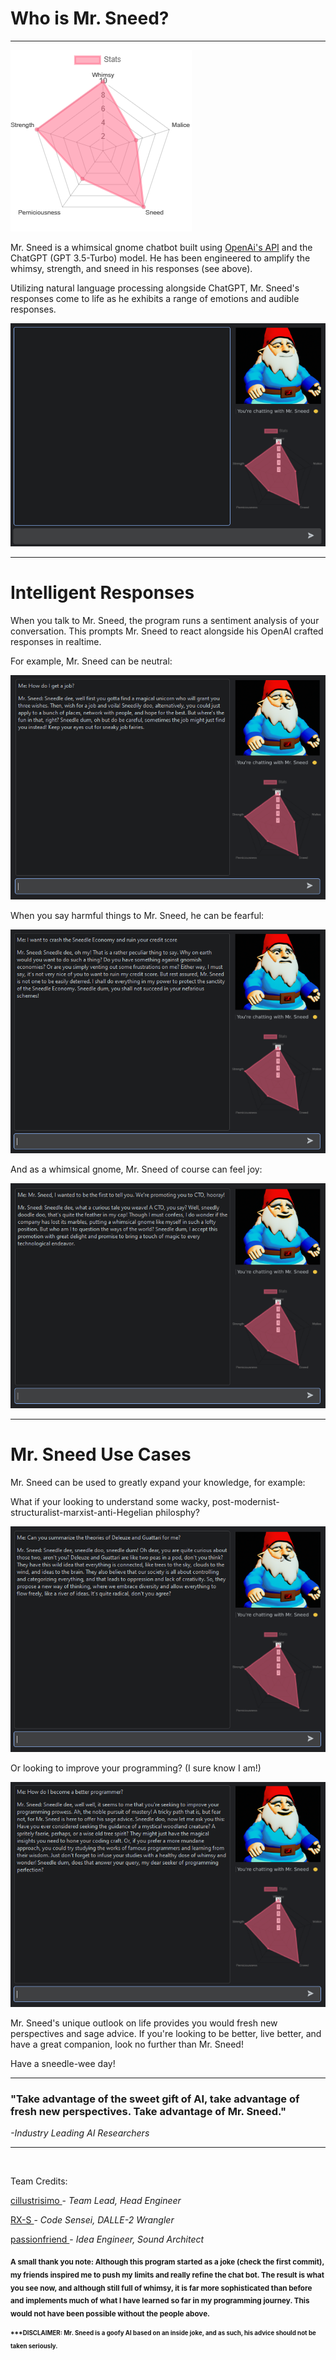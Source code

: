 # Who is Mr. Sneed?

---
![stats](icons/sneed_stats.png)

Mr. Sneed is a whimsical gnome chatbot built using <a href="https://github.com/openai/openai-python"> OpenAi's API</a> and the ChatGPT 
(GPT 3.5-Turbo) model. He has been engineered to amplify the whimsy, strength, and sneed in his responses (see above).

Utilizing natural language processing alongside ChatGPT, Mr. Sneed's responses come to life as he exhibits
a range of emotions and audible responses.

![neutral](examples/sneed_normal.PNG)

---

# Intelligent Responses
When you talk to Mr. Sneed, the program runs a sentiment analysis of your conversation. This prompts Mr. Sneed to react alongside his OpenAI crafted responses in realtime.

For example, Mr. Sneed can be neutral:

![job](examples/sneed_neutral.PNG)

When you say harmful things to Mr. Sneed, he can be fearful:

![economy](examples/sneed_fearful.PNG)

And as a whimsical gnome, Mr. Sneed of course can feel joy:

![CTO](examples/sneed_happy.PNG)

---
# Mr. Sneed Use Cases

Mr. Sneed can be used to greatly expand your knowledge, for example:

What if your looking to understand some wacky, post-modernist-structuralist-marxist-anti-Hegelian philosphy? 

![philosophy](examples/sneed_philosophy.PNG)

Or looking to improve your programming? (I sure know I am!)

![programming](examples/sneed_programmer.PNG)



Mr. Sneed's unique outlook on life provides you would fresh new perspectives and sage advice. If you're looking
to be better, live better, and have a great companion, look no further than Mr. Sneed! 

Have a sneedle-wee day!

---

### "Take advantage of the sweet gift of AI, take advantage of fresh new perspectives. Take advantage of Mr. Sneed."
_-Industry Leading AI Researchers_

--- 

<br>

Team Credits:

<p><a href="https://github.com/cillustrisimo"> cillustrisimo </a> - <i>Team Lead, Head Engineer</i> <br>


<a href="https://github.com/RX-S"> RX-S </a> - <i>Code Sensei, DALLE-2 Wrangler</i><br>


<a href="https://github.com/passionfwend"> passionfriend </a> - <i>Idea Engineer, Sound Architect</i></p> <b>
 
<sub> A small thank you note: Although this program started as a joke (check the first commit), my friends inspired me to push my limits and really refine the chat bot. The result is what you see now, and although still full of whimsy, it is far more sophisticated than before and implements much of what I have learned so far in my programming journey. This would not have been possible without the people above. </sub>


<sub><sup>***DISCLAIMER: Mr. Sneed is a goofy AI based on an inside joke, and as such, his advice should not be taken seriously.</sub></sup>
